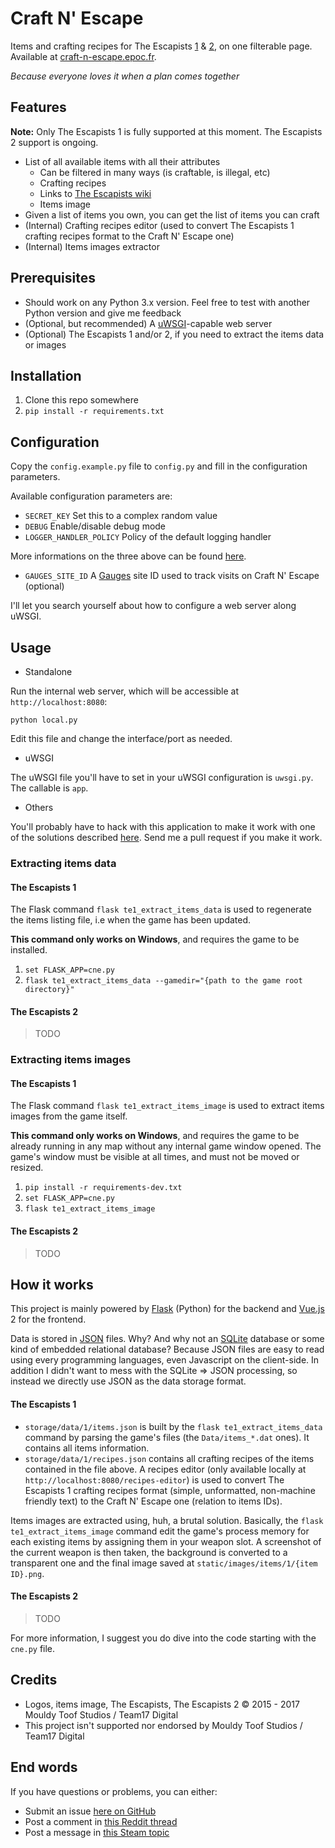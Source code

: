 # Craft N' Escape

Items and crafting recipes for The Escapists [1](https://www.team17.com/games/escapists/) & [2](https://www.team17.com/games/the-escapists-2/),
on one filterable page. Available at [craft-n-escape.epoc.fr](https://craft-n-escape.epoc.fr/).

_Because everyone loves it when a plan comes together_

## Features

**Note:** Only The Escapists 1 is fully supported at this moment. The Escapists 2 support is ongoing.

  - List of all available items with all their attributes
    - Can be filtered in many ways (is craftable, is illegal, etc)
    - Crafting recipes
    - Links to [The Escapists wiki](http://theescapists.gamepedia.com/)
    - Items image
  - Given a list of items you own, you can get the list of items you can craft
  - (Internal) Crafting recipes editor (used to convert The Escapists 1 crafting recipes format to the Craft N' Escape one)
  - (Internal) Items images extractor

## Prerequisites

  - Should work on any Python 3.x version. Feel free to test with another Python version and give me feedback
  - (Optional, but recommended) A [uWSGI](https://uwsgi-docs.readthedocs.io/en/latest/)-capable web server
  - (Optional) The Escapists 1 and/or 2, if you need to extract the items data or images

## Installation

  1. Clone this repo somewhere
  2. `pip install -r requirements.txt`

## Configuration

Copy the `config.example.py` file to `config.py` and fill in the configuration parameters.

Available configuration parameters are:

  - `SECRET_KEY` Set this to a complex random value
  - `DEBUG` Enable/disable debug mode
  - `LOGGER_HANDLER_POLICY` Policy of the default logging handler

More informations on the three above can be found [here](http://flask.pocoo.org/docs/0.12/config/#builtin-configuration-values).

  - `GAUGES_SITE_ID` A [Gauges](https://gaug.es/) site ID used to track visits on Craft N' Escape (optional)

I'll let you search yourself about how to configure a web server along uWSGI.

## Usage

  - Standalone

Run the internal web server, which will be accessible at `http://localhost:8080`:

```
python local.py
```

Edit this file and change the interface/port as needed.

  - uWSGI

The uWSGI file you'll have to set in your uWSGI configuration is `uwsgi.py`. The callable is `app`.

  - Others

You'll probably have to hack with this application to make it work with one of the solutions described
[here](http://flask.pocoo.org/docs/0.12/deploying/). Send me a pull request if you make it work.

### Extracting items data

#### The Escapists 1

The Flask command `flask te1_extract_items_data` is used to regenerate the items listing file, i.e when the game has been
updated.

**This command only works on Windows**, and requires the game to be installed.

  1. `set FLASK_APP=cne.py`
  2. `flask te1_extract_items_data --gamedir="{path to the game root directory}"`

#### The Escapists 2

> TODO

### Extracting items images

#### The Escapists 1

The Flask command `flask te1_extract_items_image` is used to extract items images from the game itself.

**This command only works on Windows**, and requires the game to be already running in any map without any internal game
window opened. The game's window must be visible at all times, and must not be moved or resized.

  1. `pip install -r requirements-dev.txt`
  2. `set FLASK_APP=cne.py`
  3. `flask te1_extract_items_image`

#### The Escapists 2

> TODO

## How it works

This project is mainly powered by [Flask](http://flask.pocoo.org/) (Python) for the backend and
[Vue.js](http://vuejs.org/) 2 for the frontend.

Data is stored in [JSON](https://en.wikipedia.org/wiki/JSON) files. Why? And why not an [SQLite](https://en.wikipedia.org/wiki/SQLite)
database or some kind of embedded relational database? Because JSON files are easy to read using every programming languages,
even Javascript on the client-side. In addition I didn't want to mess with the SQLite => JSON processing, so instead
we directly use JSON as the data storage format.

#### The Escapists 1

  - `storage/data/1/items.json` is built by the `flask te1_extract_items_data` command by parsing the game's files (the `Data/items_*.dat` ones). It contains all items information.
  - `storage/data/1/recipes.json` contains all crafting recipes of the items contained in the file above. A recipes editor (only available locally at `http://localhost:8080/recipes-editor`) is used to convert The Escapists 1 crafting recipes format (simple, unformatted, non-machine friendly text) to the Craft N' Escape one (relation to items IDs).

Items images are extracted using, huh, a brutal solution. Basically, the `flask te1_extract_items_image` command edit the game's
process memory for each existing items by assigning them in your weapon slot. A screenshot of the current weapon is then
taken, the background is converted to a transparent one and the final image saved at `static/images/items/1/{item ID}.png`.

#### The Escapists 2

> TODO

For more information, I suggest you do dive into the code starting with the `cne.py` file.

## Credits

  - Logos, items image, The Escapists, The Escapists 2 © 2015 - 2017 Mouldy Toof Studios / Team17 Digital
  - This project isn't supported nor endorsed by Mouldy Toof Studios / Team17 Digital

## End words

If you have questions or problems, you can either:

  - Submit an issue [here on GitHub](https://github.com/EpocDotFr/craft-n-escape/issues)
  - Post a comment in [this Reddit thread](https://www.reddit.com/r/theescapists/comments/6s8ip5/craft_n_escape_all_items_and_crafting_recipes_on/)
  - Post a message in [this Steam topic](https://steamcommunity.com/app/298630/discussions/0/1471968797464250630/)